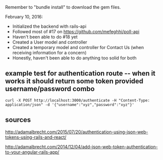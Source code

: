 Remember to "bundle install" to download the gem files.

February 10, 2016:

* Initialized the backend with rails-api
* Followed most of #17 on https://github.com/mefeghhi/poll-api
* Haven't been able to do #18 yet
* Created a User model and controller
* Created a temporary model and controller for Contact Us (when receiving information for a concern)
* Honestly, haven't been able to do anything too solid for both


## example test for authentication route -- when it works it should return some token provided username/password combo 


`curl -X POST http://localhost:3000/authenticate -H "Content-Type: application/json" -d '{"username":"xyz","password":"xyz"}'`

## sources

http://adamalbrecht.com/2015/07/20/authentication-using-json-web-tokens-using-rails-and-react/

http://adamalbrecht.com/2014/12/04/add-json-web-token-authentication-to-your-angular-rails-app/

